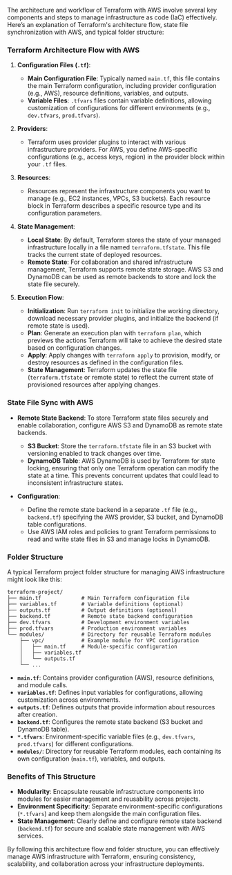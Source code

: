 The architecture and workflow of Terraform with AWS involve several key components and steps to manage infrastructure as code (IaC) effectively. Here’s an explanation of Terraform's architecture flow, state file synchronization with AWS, and typical folder structure:

### Terraform Architecture Flow with AWS

1. **Configuration Files (`.tf`)**:
   - **Main Configuration File**: Typically named `main.tf`, this file contains the main Terraform configuration, including provider configuration (e.g., AWS), resource definitions, variables, and outputs.
   - **Variable Files**: `.tfvars` files contain variable definitions, allowing customization of configurations for different environments (e.g., `dev.tfvars`, `prod.tfvars`).

2. **Providers**:
   - Terraform uses provider plugins to interact with various infrastructure providers. For AWS, you define AWS-specific configurations (e.g., access keys, region) in the provider block within your `.tf` files.

3. **Resources**:
   - Resources represent the infrastructure components you want to manage (e.g., EC2 instances, VPCs, S3 buckets). Each resource block in Terraform describes a specific resource type and its configuration parameters.

4. **State Management**:
   - **Local State**: By default, Terraform stores the state of your managed infrastructure locally in a file named `terraform.tfstate`. This file tracks the current state of deployed resources.
   - **Remote State**: For collaboration and shared infrastructure management, Terraform supports remote state storage. AWS S3 and DynamoDB can be used as remote backends to store and lock the state file securely.

5. **Execution Flow**:
   - **Initialization**: Run `terraform init` to initialize the working directory, download necessary provider plugins, and initialize the backend (if remote state is used).
   - **Plan**: Generate an execution plan with `terraform plan`, which previews the actions Terraform will take to achieve the desired state based on configuration changes.
   - **Apply**: Apply changes with `terraform apply` to provision, modify, or destroy resources as defined in the configuration files.
   - **State Management**: Terraform updates the state file (`terraform.tfstate` or remote state) to reflect the current state of provisioned resources after applying changes.

### State File Sync with AWS

- **Remote State Backend**: To store Terraform state files securely and enable collaboration, configure AWS S3 and DynamoDB as remote state backends.
  - **S3 Bucket**: Store the `terraform.tfstate` file in an S3 bucket with versioning enabled to track changes over time.
  - **DynamoDB Table**: AWS DynamoDB is used by Terraform for state locking, ensuring that only one Terraform operation can modify the state at a time. This prevents concurrent updates that could lead to inconsistent infrastructure states.

- **Configuration**:
  - Define the remote state backend in a separate `.tf` file (e.g., `backend.tf`) specifying the AWS provider, S3 bucket, and DynamoDB table configurations.
  - Use AWS IAM roles and policies to grant Terraform permissions to read and write state files in S3 and manage locks in DynamoDB.

### Folder Structure

A typical Terraform project folder structure for managing AWS infrastructure might look like this:

```
terraform-project/
├── main.tf             # Main Terraform configuration file
├── variables.tf        # Variable definitions (optional)
├── outputs.tf          # Output definitions (optional)
├── backend.tf          # Remote state backend configuration
├── dev.tfvars          # Development environment variables
├── prod.tfvars         # Production environment variables
└── modules/            # Directory for reusable Terraform modules
    ├── vpc/            # Example module for VPC configuration
    │   ├── main.tf     # Module-specific configuration
    │   ├── variables.tf
    │   └── outputs.tf
    └── ...
```

- **`main.tf`**: Contains provider configuration (AWS), resource definitions, and module calls.
- **`variables.tf`**: Defines input variables for configurations, allowing customization across environments.
- **`outputs.tf`**: Defines outputs that provide information about resources after creation.
- **`backend.tf`**: Configures the remote state backend (S3 bucket and DynamoDB table).
- **`*.tfvars`**: Environment-specific variable files (e.g., `dev.tfvars`, `prod.tfvars`) for different configurations.
- **`modules/`**: Directory for reusable Terraform modules, each containing its own configuration (`main.tf`), variables, and outputs.

### Benefits of This Structure

- **Modularity**: Encapsulate reusable infrastructure components into modules for easier management and reusability across projects.
- **Environment Specificity**: Separate environment-specific configurations (`*.tfvars`) and keep them alongside the main configuration files.
- **State Management**: Clearly define and configure remote state backend (`backend.tf`) for secure and scalable state management with AWS services.

By following this architecture flow and folder structure, you can effectively manage AWS infrastructure with Terraform, ensuring consistency, scalability, and collaboration across your infrastructure deployments.